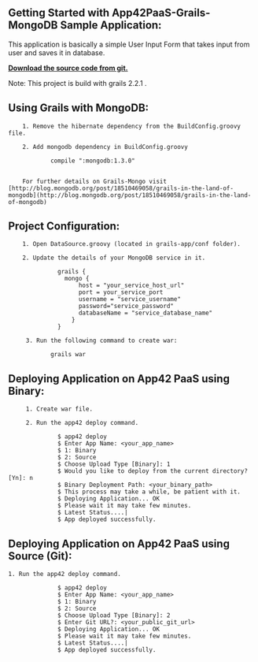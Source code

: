 Getting Started with App42PaaS-Grails-MongoDB Sample Application:
---------------------------------------------------------

This application is basically a simple User Input Form that takes input from user and saves it in database.

<b>[Download the source code from git.](https://github.com/shephertz/App42PaaS-Grails-MongoDB-Sample/archive/master.zip)</b>

Note: This project is build with grails 2.2.1 .


Using Grails with MongoDB:
-----------------------------

		1. Remove the hibernate dependency from the BuildConfig.groovy file. 
		 
		2. Add mongodb dependency in BuildConfig.groovy
				
				compile ":mongodb:1.3.0"
				
		    
		For further details on Grails-Mongo visit [http://blog.mongodb.org/post/18510469058/grails-in-the-land-of-mongodb](http://blog.mongodb.org/post/18510469058/grails-in-the-land-of-mongodb)
		
		

Project Configuration:
--------------------------
		 
        1. Open DataSource.groovy (located in grails-app/conf folder).

        2. Update the details of your MongoDB service in it.

                  grails { 
					mongo { 
						host = "your_service_host_url"
						port = your_service_port 
						username = "service_username"
						password="service_password"
						databaseName = "service_database_name"
					  } 
				  }

         3. Run the following command to create war: 
				
				grails war
					

Deploying Application on App42 PaaS using Binary:
---------------------------------------------------
					
         1. Create war file.
		
	     2. Run the app42 deploy command.
        
                  $ app42 deploy
                  $ Enter App Name: <your_app_name>
				  $ 1: Binary
				  $	2: Source
				  $ Choose Upload Type [Binary]: 1
                  $ Would you like to deploy from the current directory? [Yn]: n
                  $ Binary Deployment Path: <your_binary_path>
                  $ This process may take a while, be patient with it.
                  $ Deploying Application... OK
                  $ Please wait it may take few minutes.
                  $ Latest Status....|
                  $ App deployed successfully.
				  

Deploying Application on App42 PaaS using Source (Git):
--------------------------------------------------------

	1. Run the app42 deploy command.
	
				  $ app42 deploy
                  $ Enter App Name: <your_app_name>
				  $ 1: Binary
				  $	2: Source
				  $ Choose Upload Type [Binary]: 2
				  $ Enter Git URL?: <your_public_git_url>
				  $ Deploying Application... OK
                  $ Please wait it may take few minutes.
                  $ Latest Status....|
                  $ App deployed successfully.
